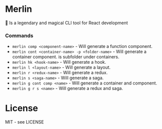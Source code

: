 # Merlin

🧙 Is a legendary and magical CLI tool for React development

### Commands

- `merlin comp <component-name>` - Will generate a function component.
- `merlin cont <container-name> -p <folder-name>` - Will generate a container component. <folder-name> is subfolder under containers.
- `merlin hk <hook-name>` - Will generate a hook.
- `merlin l <layout-name>` - Will generate a layout.
- `merlin r <redux-name>` - Will generate a redux.
- `merlin s <saga-name>` - Will generate a saga.
- `merlin g cont comp <name>` - Will generate a container and component.
- `merlin g r s <name>` - Will generate a redux and saga.

# License

MIT - see LICENSE
